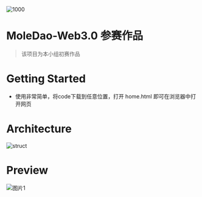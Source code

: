 ![1000](https://user-images.githubusercontent.com/73027346/147802533-6e5f6595-5725-4be3-a8b0-64bf4aa4c6ce.png)


# MoleDao-Web3.0 参赛作品
 
> 该项目为本小组初赛作品
 
 
# Getting Started
 
- 使用非常简单，将code下载到任意位置，打开 home.html 即可在浏览器中打开网页
 
 
# Architecture
 ![struct](https://user-images.githubusercontent.com/73027346/147802151-73f81bb9-274c-4bac-aacb-13fd30fa98c6.png)


# Preview
![图片1](https://user-images.githubusercontent.com/73027346/147802497-1514f0dd-03d9-4da2-a517-ea8d67583a94.png)
